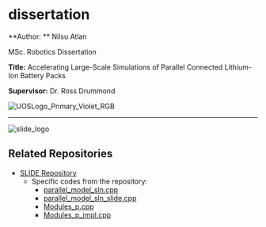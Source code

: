 # dissertation

**Author: ** Nilsu Atlan

MSc. Robotics Dissertation

**Title:** Accelerating Large-Scale Simulations of Parallel Connected Lithium-Ion Battery Packs

**Supervisor:** Dr. Ross Drummond

![UOSLogo_Primary_Violet_RGB](https://github.com/user-attachments/assets/3af911ec-ab94-42f9-85b3-52a8397b8ebb)







---------------------------------------------------------------------------------------------------------------------------------------------------------






![slide_logo](https://github.com/user-attachments/assets/349f2344-459d-4096-8e3a-78d2780ab83d)

## Related Repositories
- [SLIDE Repository](https://github.com/Battery-Intelligence-Lab/SLIDE/tree/parallel)
  - Specific codes from the repository:
    - [parallel_model_sln.cpp](https://github.com/Battery-Intelligence-Lab/SLIDE/blob/parallel/tests/integration/parallel_model_sln.cpp)
    - [parallel_model_sln_slide.cpp](https://github.com/Battery-Intelligence-Lab/SLIDE/blob/parallel/tests/integration/parallel_model_sln_slide.cpp)
    - [Modules_p.cpp](https://github.com/Battery-Intelligence-Lab/SLIDE/blob/parallel/src/modules/Module_p.cpp)
    - [Modules_p_impl.cpp](https://github.com/Battery-Intelligence-Lab/SLIDE/blob/parallel/src/modules/Module_p_impl.cpp)
  

